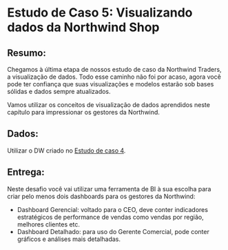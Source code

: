 # Estudo de Caso 5: Visualizando dados da Northwind Shop

## Resumo:

Chegamos à última etapa de nossos estudo de caso da Northwind Traders, a visualização de dados. Todo esse caminho não foi por acaso, agora você pode ter confiança que suas visualizações e modelos estarão sob bases sólidas e dados sempre atualizados. 

Vamos utilizar os conceitos de visualização de dados aprendidos neste capítulo para impressionar os gestores da Northwind.

## Dados:

Utilizar o DW criado no [Estudo de caso 4](estudo_caso_4.md).

## Entrega:

Neste desafio você vai utilizar uma ferramenta de BI à sua escolha para criar pelo menos dois dashboards para os gestores da Northwind:

* Dashboard Gerencial: voltado para o CEO, deve conter indicadores estratégicos de performance de vendas como vendas por região, melhores clientes etc.
* Dashboard Detalhado: para uso do Gerente Comercial, pode conter gráficos e análises mais detalhadas. 

